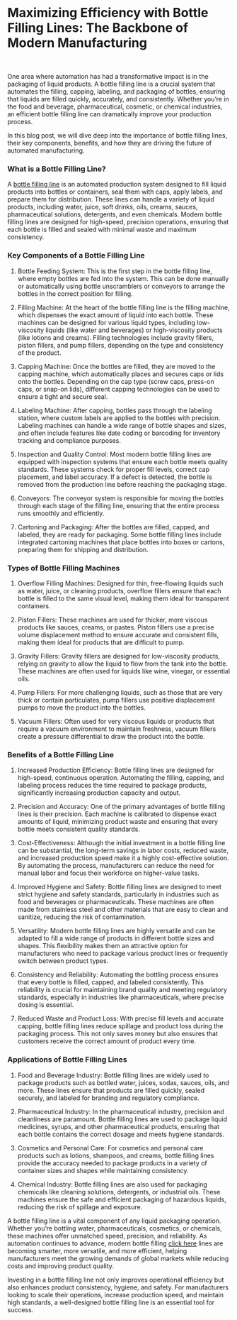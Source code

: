 <p><!-- x-tinymce/html --></p>
<h1>&nbsp;</h1>
<!-- x-tinymce/html -->
<h1>Maximizing Efficiency with Bottle Filling Lines: The Backbone of Modern Manufacturing</h1>
<p>&nbsp;</p>
<p>One area where automation has had a transformative impact is in the packaging of liquid products. A bottle filling line is a crucial system that automates the filling, capping, labeling, and packaging of bottles, ensuring that liquids are filled quickly, accurately, and consistently. Whether you&rsquo;re in the food and beverage, pharmaceutical, cosmetic, or chemical industries, an efficient bottle filling line can dramatically improve your production process.</p>
<p>In this blog post, we will dive deep into the importance of bottle filling lines, their key components, benefits, and how they are driving the future of automated manufacturing.</p>
<h3>What is a Bottle Filling Line?</h3>
<p>A <a href="https://www.fillsealmach.com/BOTTLE-FILLING-LINE-c216158/">bottle filling line</a> is an automated production system designed to fill liquid products into bottles or containers, seal them with caps, apply labels, and prepare them for distribution. These lines can handle a variety of liquid products, including water, juice, soft drinks, oils, creams, sauces, pharmaceutical solutions, detergents, and even chemicals. Modern bottle filling lines are designed for high-speed, precision operations, ensuring that each bottle is filled and sealed with minimal waste and maximum consistency.</p>
<h3>Key Components of a Bottle Filling Line</h3>
<ol>
<li>
<p>Bottle Feeding System: This is the first step in the bottle filling line, where empty bottles are fed into the system. This can be done manually or automatically using bottle unscramblers or conveyors to arrange the bottles in the correct position for filling.</p>
</li>
<li>
<p>Filling Machine: At the heart of the bottle filling line is the filling machine, which dispenses the exact amount of liquid into each bottle. These machines can be designed for various liquid types, including low-viscosity liquids (like water and beverages) or high-viscosity products (like lotions and creams). Filling technologies include gravity fillers, piston fillers, and pump fillers, depending on the type and consistency of the product.</p>
</li>
<li>
<p>Capping Machine: Once the bottles are filled, they are moved to the capping machine, which automatically places and secures caps or lids onto the bottles. Depending on the cap type (screw caps, press-on caps, or snap-on lids), different capping technologies can be used to ensure a tight and secure seal.</p>
</li>
<li>
<p>Labeling Machine: After capping, bottles pass through the labeling station, where custom labels are applied to the bottles with precision. Labeling machines can handle a wide range of bottle shapes and sizes, and often include features like date coding or barcoding for inventory tracking and compliance purposes.</p>
</li>
<li>
<p>Inspection and Quality Control: Most modern bottle filling lines are equipped with inspection systems that ensure each bottle meets quality standards. These systems check for proper fill levels, correct cap placement, and label accuracy. If a defect is detected, the bottle is removed from the production line before reaching the packaging stage.</p>
</li>
<li>
<p>Conveyors: The conveyor system is responsible for moving the bottles through each stage of the filling line, ensuring that the entire process runs smoothly and efficiently.</p>
</li>
<li>
<p>Cartoning and Packaging: After the bottles are filled, capped, and labeled, they are ready for packaging. Some bottle filling lines include integrated cartoning machines that place bottles into boxes or cartons, preparing them for shipping and distribution.</p>
</li>
</ol>
<h3>Types of Bottle Filling Machines</h3>
<ol>
<li>
<p>Overflow Filling Machines: Designed for thin, free-flowing liquids such as water, juice, or cleaning products, overflow fillers ensure that each bottle is filled to the same visual level, making them ideal for transparent containers.</p>
</li>
<li>
<p>Piston Fillers: These machines are used for thicker, more viscous products like sauces, creams, or pastes. Piston fillers use a precise volume displacement method to ensure accurate and consistent fills, making them ideal for products that are difficult to pump.</p>
</li>
<li>
<p>Gravity Fillers: Gravity fillers are designed for low-viscosity products, relying on gravity to allow the liquid to flow from the tank into the bottle. These machines are often used for liquids like wine, vinegar, or essential oils.</p>
</li>
<li>
<p>Pump Fillers: For more challenging liquids, such as those that are very thick or contain particulates, pump fillers use positive displacement pumps to move the product into the bottles.</p>
</li>
<li>
<p>Vacuum Fillers: Often used for very viscous liquids or products that require a vacuum environment to maintain freshness, vacuum fillers create a pressure differential to draw the product into the bottle.</p>
</li>
</ol>
<h3>Benefits of a Bottle Filling Line</h3>
<ol>
<li>
<p>Increased Production Efficiency: Bottle filling lines are designed for high-speed, continuous operation. Automating the filling, capping, and labeling process reduces the time required to package products, significantly increasing production capacity and output.</p>
</li>
<li>
<p>Precision and Accuracy: One of the primary advantages of bottle filling lines is their precision. Each machine is calibrated to dispense exact amounts of liquid, minimizing product waste and ensuring that every bottle meets consistent quality standards.</p>
</li>
<li>
<p>Cost-Effectiveness: Although the initial investment in a bottle filling line can be substantial, the long-term savings in labor costs, reduced waste, and increased production speed make it a highly cost-effective solution. By automating the process, manufacturers can reduce the need for manual labor and focus their workforce on higher-value tasks.</p>
</li>
<li>
<p>Improved Hygiene and Safety: Bottle filling lines are designed to meet strict hygiene and safety standards, particularly in industries such as food and beverages or pharmaceuticals. These machines are often made from stainless steel and other materials that are easy to clean and sanitize, reducing the risk of contamination.</p>
</li>
<li>
<p>Versatility: Modern bottle filling lines are highly versatile and can be adapted to fill a wide range of products in different bottle sizes and shapes. This flexibility makes them an attractive option for manufacturers who need to package various product lines or frequently switch between product types.</p>
</li>
<li>
<p>Consistency and Reliability: Automating the bottling process ensures that every bottle is filled, capped, and labeled consistently. This reliability is crucial for maintaining brand quality and meeting regulatory standards, especially in industries like pharmaceuticals, where precise dosing is essential.</p>
</li>
<li>
<p>Reduced Waste and Product Loss: With precise fill levels and accurate capping, bottle filling lines reduce spillage and product loss during the packaging process. This not only saves money but also ensures that customers receive the correct amount of product every time.</p>
</li>
</ol>
<h3>Applications of Bottle Filling Lines</h3>
<ol>
<li>
<p>Food and Beverage Industry: Bottle filling lines are widely used to package products such as bottled water, juices, sodas, sauces, oils, and more. These lines ensure that products are filled quickly, sealed securely, and labeled for branding and regulatory compliance.</p>
</li>
<li>
<p>Pharmaceutical Industry: In the pharmaceutical industry, precision and cleanliness are paramount. Bottle filling lines are used to package liquid medicines, syrups, and other pharmaceutical products, ensuring that each bottle contains the correct dosage and meets hygiene standards.</p>
</li>
<li>
<p>Cosmetics and Personal Care: For cosmetics and personal care products such as lotions, shampoos, and creams, bottle filling lines provide the accuracy needed to package products in a variety of container sizes and shapes while maintaining consistency.</p>
</li>
<li>
<p>Chemical Industry: Bottle filling lines are also used for packaging chemicals like cleaning solutions, detergents, or industrial oils. These machines ensure the safe and efficient packaging of hazardous liquids, reducing the risk of spillage and exposure.</p>
</li>
</ol>
<p>A bottle filling line is a vital component of any liquid packaging operation. Whether you&rsquo;re bottling water, pharmaceuticals, cosmetics, or chemicals, these machines offer unmatched speed, precision, and reliability. As automation continues to advance, modern bottle filling <a href="https://www.fillsealmach.com/">click here</a> lines are becoming smarter, more versatile, and more efficient, helping manufacturers meet the growing demands of global markets while reducing costs and improving product quality.</p>
<p>Investing in a bottle filling line not only improves operational efficiency but also enhances product consistency, hygiene, and safety. For manufacturers looking to scale their operations, increase production speed, and maintain high standards, a well-designed bottle filling line is an essential tool for success.</p>
